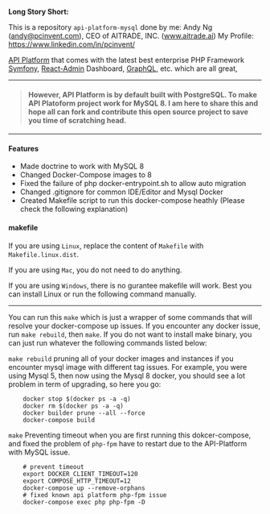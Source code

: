 **Long Story Short:**

This is a repository `api-platform-mysql` done by me: Andy Ng (andy@pcinvent.com), CEO of AITRADE, INC. (www.aitrade.ai)
My Profile: https://www.linkedin.com/in/pcinvent/

[API Platform](https://github.com/api-platform/api-platform "API Platform") that comes with the latest best enterprise PHP Framework [Symfony](https://github.com/symfony/symfony "Symfony"), [React-Admin](https://github.com/marmelab/react-admin "React-Admin") Dashboard, [GraphQL](https://graphql.org/ "GraphQL"), etc. which are all great,


------------

> #### However, API Platform is by default built with PostgreSQL. To make API Platoform project work for MySQL 8.  I am here to share this and hope all can fork and contribute this open source project to save you time of scratching head.

------------


#### Features

- Made doctrine to work with MySQL 8
- Changed Docker-Compose images to 8
- Fixed the failure of php docker-entrypoint.sh to allow auto migration
- Changed .gitignore for common IDE/Editor and Mysql Docker
- Created Makefile script to run this docker-compose heathly (Please check the following explanation)

#### makefile

If you are using `Linux`, replace the content of `Makefile` with `Makefile.linux.dist`.

If you are using `Mac`, you do not need to do anything.

If you are using `Windows`, there is no gurantee makefile will work. Best you can install Linux or run the following command manually.

---

You can run this `make` which is just a wrapper of some commands that will resolve your docker-compose up issues.
If you encounter any docker issue, run `make rebuild`, then `make`.
If you do not want to install make binary, you can just run whatever the following commands listed below:

`make rebuild`
pruning all of your docker images and instances if you encounter mysql image with different tag issues. For example, you were using Mysql 5, then now using the Mysql 8 docker, you should see a lot problem in term of upgrading, so here you go:
```shell
	docker stop $(docker ps -a -q)
	docker rm $(docker ps -a -q)
	docker builder prune --all --force
	docker-compose build
```

`make`
Preventing timeout when you are first running this dokcer-compose, and fixed the problem of `php-fpm` have to restart due to the API-Platform with MySQL issue.
```shell
	# prevent timeout
	export DOCKER_CLIENT_TIMEOUT=120
	export COMPOSE_HTTP_TIMEOUT=12
	docker-compose up --remove-orphans
	# fixed known api platform php-fpm issue
	docker-compose exec php php-fpm -D
```

